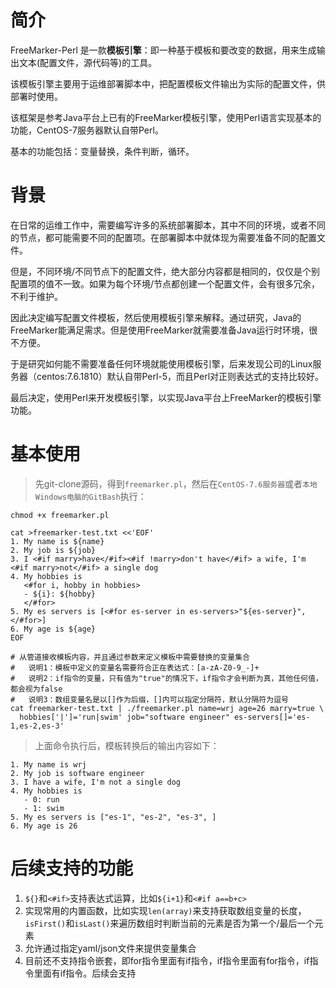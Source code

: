 # 简介

FreeMarker-Perl 是一款**模板引擎**：即一种基于模板和要改变的数据，用来生成输出文本(配置文件，源代码等)的工具。

该模板引擎主要用于运维部署脚本中，把配置模板文件输出为实际的配置文件，供部署时使用。

该框架是参考Java平台上已有的FreeMarker模板引擎，使用Perl语言实现基本的功能，CentOS-7服务器默认自带Perl。

基本的功能包括：变量替换，条件判断，循环。

# 背景

在日常的运维工作中，需要编写许多的系统部署脚本，其中不同的环境，或者不同的节点，都可能需要不同的配置项。在部署脚本中就体现为需要准备不同的配置文件。

但是，不同环境/不同节点下的配置文件，绝大部分内容都是相同的，仅仅是个别配置项的值不一致。如果为每个环境/节点都创建一个配置文件，会有很多冗余，不利于维护。

因此决定编写配置文件模板，然后使用模板引擎来解释。通过研究，Java的FreeMarker能满足需求。但是使用FreeMarker就需要准备Java运行时环境，很不方便。

于是研究如何能不需要准备任何环境就能使用模板引擎，后来发现公司的Linux服务器（centos:7.6.1810）默认自带Perl-5，而且Perl对正则表达式的支持比较好。

最后决定，使用Perl来开发模板引擎，以实现Java平台上FreeMarker的模板引擎功能。

# 基本使用

> 先git-clone源码，得到`freemarker.pl`，然后在`CentOS-7.6服务器`或者`本地Windows电脑的GitBash`执行：

```shell
chmod +x freemarker.pl

cat >freemarker-test.txt <<'EOF'
1. My name is ${name}
2. My job is ${job}
3. I <#if marry>have</#if><#if !marry>don't have</#if> a wife, I'm <#if marry>not</#if> a single dog
4. My hobbies is
   <#for i, hobby in hobbies>
   - ${i}: ${hobby}
   </#for>
5. My es servers is [<#for es-server in es-servers>"${es-server}", </#for>]
6. My age is ${age}
EOF

# 从管道接收模板内容，并且通过参数来定义模板中需要替换的变量集合
#   说明1：模板中定义的变量名需要符合正在表达式：[a-zA-Z0-9_-]+
#   说明2：if指令的变量，只有值为"true"的情况下，if指令才会判断为真，其他任何值，都会视为false
#   说明3：数组变量名是以[]作为后缀，[]内可以指定分隔符，默认分隔符为逗号
cat freemarker-test.txt | ./freemarker.pl name=wrj age=26 marry=true \
  hobbies['|']='run|swim' job="software engineer" es-servers[]='es-1,es-2,es-3'
```

> 上面命令执行后，模板转换后的输出内容如下：

```
1. My name is wrj
2. My job is software engineer
3. I have a wife, I'm not a single dog
4. My hobbies is
   - 0: run
   - 1: swim
5. My es servers is ["es-1", "es-2", "es-3", ]
6. My age is 26
```

# 后续支持的功能

1. `${}`和`<#if>`支持表达式运算，比如`${i+1}`和`<#if a==b+c>`
2. 实现常用的内置函数，比如实现`len(array)`来支持获取数组变量的长度，`isFirst()`和`isLast()`来遍历数组时判断当前的元素是否为第一个/最后一个元素
3. 允许通过指定yaml/json文件来提供变量集合
4. 目前还不支持指令嵌套，即for指令里面有if指令，if指令里面有for指令，if指令里面有if指令。后续会支持
